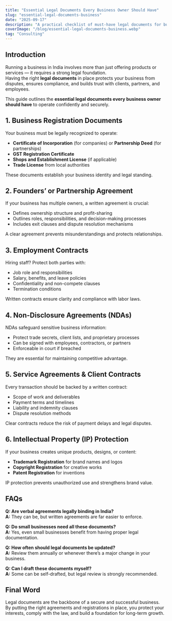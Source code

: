 ```yaml
---
title: "Essential Legal Documents Every Business Owner Should Have"
slug: "essential-legal-documents-business"
date: "2025-09-17"
description: "A practical checklist of must-have legal documents for business owners in India to protect their interests, comply with the law, and operate smoothly."
coverImage: "/blog/essential-legal-documents-business.webp"
tag: "Consulting"
---
```


## Introduction

Running a business in India involves more than just offering products or services — it requires a strong legal foundation.  
Having the right **legal documents** in place protects your business from disputes, ensures compliance, and builds trust with clients, partners, and employees.

This guide outlines the **essential legal documents every business owner should have** to operate confidently and securely.

## 1. Business Registration Documents

Your business must be legally recognized to operate:

- **Certificate of Incorporation** (for companies) or **Partnership Deed** (for partnerships)  
- **GST Registration Certificate**  
- **Shops and Establishment License** (if applicable)  
- **Trade License** from local authorities

These documents establish your business identity and legal standing.

## 2. Founders’ or Partnership Agreement

If your business has multiple owners, a written agreement is crucial:

- Defines ownership structure and profit-sharing  
- Outlines roles, responsibilities, and decision-making processes  
- Includes exit clauses and dispute resolution mechanisms

A clear agreement prevents misunderstandings and protects relationships.

## 3. Employment Contracts

Hiring staff? Protect both parties with:

- Job role and responsibilities  
- Salary, benefits, and leave policies  
- Confidentiality and non-compete clauses  
- Termination conditions

Written contracts ensure clarity and compliance with labor laws.

## 4. Non-Disclosure Agreements (NDAs)

NDAs safeguard sensitive business information:

- Protect trade secrets, client lists, and proprietary processes  
- Can be signed with employees, contractors, or partners  
- Enforceable in court if breached

They are essential for maintaining competitive advantage.

## 5. Service Agreements & Client Contracts

Every transaction should be backed by a written contract:

- Scope of work and deliverables  
- Payment terms and timelines  
- Liability and indemnity clauses  
- Dispute resolution methods

Clear contracts reduce the risk of payment delays and legal disputes.

## 6. Intellectual Property (IP) Protection

If your business creates unique products, designs, or content:

- **Trademark Registration** for brand names and logos  
- **Copyright Registration** for creative works  
- **Patent Registration** for inventions

IP protection prevents unauthorized use and strengthens brand value.

## FAQs

**Q: Are verbal agreements legally binding in India?**  
**A:** They can be, but written agreements are far easier to enforce.

**Q: Do small businesses need all these documents?**  
**A:** Yes, even small businesses benefit from having proper legal documentation.

**Q: How often should legal documents be updated?**  
**A:** Review them annually or whenever there’s a major change in your business.

**Q: Can I draft these documents myself?**  
**A:** Some can be self-drafted, but legal review is strongly recommended.

## Final Word

Legal documents are the backbone of a secure and successful business.  
By putting the right agreements and registrations in place, you protect your interests, comply with the law, and build a foundation for long-term growth.